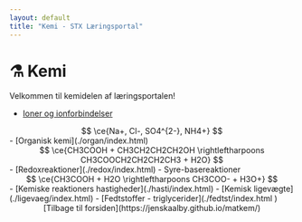 ```yaml
---
layout: default
title: "Kemi - STX Læringsportal"
---
```


# ⚗️ Kemi

Velkommen til kemidelen af læringsportalen!

- [Ioner og ionforbindelser](./ioner/index.html)
<div style="text-align: center;">
$$
\ce{Na+, Cl-, SO4^{2-}, NH4+}
$$
</div>
- [Organisk kemi](./organ/index.html)
<div style="text-align: center;">
$$
\ce{CH3COOH + CH3CH2CH2CH2OH \rightleftharpoons CH3COOCH2CH2CH2CH3 + H2O}
$$
</div>
- [Redoxreaktioner](./redox/index.html)
- Syre-basereaktioner
<div style="text-align: center;">
$$
\ce{CH3COOH + H2O \rightleftharpoons CH3COO- + H3O+}
$$
</div>
- [Kemiske reaktioners hastigheder](./hasti/index.html)
- [Kemisk ligevægte](./ligevaeg/index.html)
- [Fedtstoffer - triglycerider](./fedtst/index.html )

<div style="text-align: center;">
[Tilbage til forsiden](https://jenskaalby.github.io/matkem/) 
</div>
